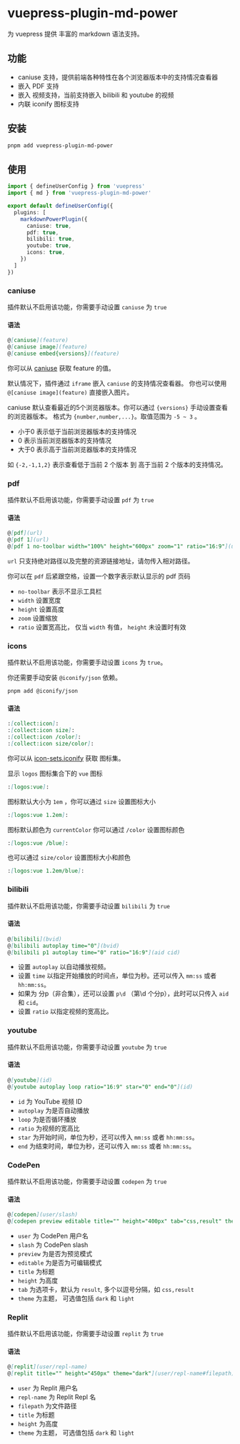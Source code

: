 # vuepress-plugin-md-power

为 vuepress 提供 丰富的 markdown 语法支持。

## 功能

- caniuse 支持，提供前端各种特性在各个浏览器版本中的支持情况查看器
- 嵌入 PDF 支持
- 嵌入 视频支持，当前支持嵌入 bilibili 和 youtube 的视频
- 内联 iconify 图标支持

## 安装

```sh
pnpm add vuepress-plugin-md-power
```

## 使用

```ts
import { defineUserConfig } from 'vuepress'
import { md } from 'vuepress-plugin-md-power'

export default defineUserConfig({
  plugins: [
    markdownPowerPlugin({
      caniuse: true,
      pdf: true,
      bilibili: true,
      youtube: true,
      icons: true,
    })
  ]
})
```

### caniuse

插件默认不启用该功能，你需要手动设置 `caniuse` 为 `true`

#### 语法

```md
@[caniuse](feature)
@[caniuse image](feature)
@[caniuse embed{versions}](feature)
```

你可以从 [caniuse](https://caniuse.bitsofco.de/) 获取 feature 的值。

默认情况下，插件通过 `iframe` 嵌入 `caniuse` 的支持情况查看器。
你也可以使用 `@[caniuse image](feature)` 直接嵌入图片。

caniuse 默认查看最近的5个浏览器版本。你可以通过 `{versions}` 手动设置查看的浏览器版本。
格式为 `{number,number,...}`。取值范围为 `-5 ~ 3` 。

- 小于0 表示低于当前浏览器版本的支持情况
- 0 表示当前浏览器版本的支持情况
- 大于0 表示高于当前浏览器版本的支持情况

如 `{-2,-1,1,2}` 表示查看低于当前 2 个版本 到 高于当前 2 个版本的支持情况。

### pdf

插件默认不启用该功能，你需要手动设置 `pdf` 为 `true`

#### 语法

```md
@[pdf](url)
@[pdf 1](url)
@[pdf 1 no-toolbar width="100%" height="600px" zoom="1" ratio="16:9"](url)
```

`url` 只支持绝对路径以及完整的资源链接地址，请勿传入相对路径。

你可以在 `pdf` 后紧跟空格，设置一个数字表示默认显示的  pdf 页码

- `no-toolbar` 表示不显示工具栏
- `width` 设置宽度
- `height` 设置高度
- `zoom` 设置缩放
- `ratio` 设置宽高比， 仅当 `width` 有值， `height` 未设置时有效

### icons

插件默认不启用该功能，你需要手动设置 `icons` 为 `true`。

你还需要手动安装 `@iconify/json` 依赖。

```sh
pnpm add @iconify/json
```

#### 语法

```md
:[collect:icon]:
:[collect:icon size]:
:[collect:icon /color]:
:[collect:icon size/color]:
```

你可以从 [icon-sets.iconify](https://icon-sets.iconify.design/) 获取 图标集。

显示 `logos` 图标集合下的 `vue` 图标

```md
:[logos:vue]:
```

图标默认大小为 `1em` ，你可以通过 `size` 设置图标大小

```md
:[logos:vue 1.2em]:
```

图标默认颜色为 `currentColor` 你可以通过 `/color` 设置图标颜色

```md
:[logos:vue /blue]:
```

也可以通过 `size/color` 设置图标大小和颜色

```md
:[logos:vue 1.2em/blue]:
```

### bilibili

插件默认不启用该功能，你需要手动设置 `bilibili` 为 `true`

#### 语法

```md
@[bilibili](bvid)
@[bilibili autoplay time="0"](bvid)
@[bilibili p1 autoplay time="0" ratio="16:9"](aid cid)
```

- 设置 `autoplay` 以自动播放视频。
- 设置 `time` 以指定开始播放的时间点，单位为秒。还可以传入 `mm:ss` 或者 `hh:mm:ss`。
- 如果为 分p（非合集），还可以设置 `p\d` （第\d 个分p），此时可以只传入 `aid` 和 `cid`。
- 设置 `ratio` 以指定视频的宽高比。

### youtube

插件默认不启用该功能，你需要手动设置 `youtube` 为 `true`

#### 语法

```md
@[youtube](id)
@[youtube autoplay loop ratio="16:9" star="0" end="0"](id)
```

- `id` 为 YouTube 视频 ID
- `autoplay` 为是否自动播放
- `loop` 为是否循环播放
- `ratio` 为视频的宽高比
- `star` 为开始时间，单位为秒，还可以传入 `mm:ss` 或者 `hh:mm:ss`。
- `end` 为结束时间，单位为秒，还可以传入 `mm:ss` 或者 `hh:mm:ss`。

### CodePen

插件默认不启用该功能，你需要手动设置 `codepen` 为 `true`

#### 语法

```md
@[codepen](user/slash)
@[codepen preview editable title="" height="400px" tab="css,result" theme="dark"](user/slash)
```

- `user` 为 CodePen 用户名
- `slash` 为 CodePen slash
- `preview` 为是否为预览模式
- `editable` 为是否为可编辑模式
- `title` 为标题
- `height` 为高度
- `tab` 为选项卡，默认为 `result`, 多个以逗号分隔，如 `css,result`
- `theme` 为主题， 可选值包括 `dark` 和 `light`

### Replit

插件默认不启用该功能，你需要手动设置 `replit` 为 `true`

#### 语法

```md
@[replit](user/repl-name)
@[replit title="" height="450px" theme="dark"](user/repl-name#filepath)
```

- `user` 为 Replit 用户名
- `repl-name` 为 Replit Repl 名
- `filepath` 为文件路径
- `title` 为标题
- `height` 为高度
- `theme` 为主题， 可选值包括 `dark` 和 `light`
